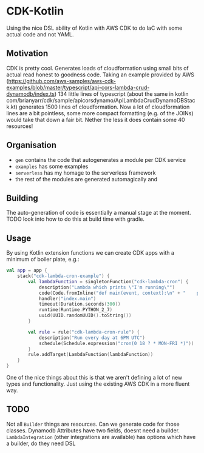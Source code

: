 # CDK-Kotlin

Using the nice DSL ability of Kotlin with AWS CDK to do IaC with some actual code and not YAML.

## Motivation

CDK is pretty cool. Generates loads of cloudformation using small bits of actual read honest to goodness code. 
Taking an example provided by AWS (https://github.com/aws-samples/aws-cdk-examples/blob/master/typescript/api-cors-lambda-crud-dynamodb/index.ts) 134 little lines of typescript 
(about the same in kotlin com/brianyarr/cdk/sample/apicorsdynamo/ApiLambdaCrudDynamoDBStack.kt) generates 1500 lines of cloudformation. 
Now a lot of cloudformation lines are a bit pointless, some more compact formatting (e.g. of the JOINs) would take that down a fair bit.
Nether the less it does contain some 40 resources!

## Organisation

- `gen` contains the code that autogenerates a module per CDK service
- `examples` has some examples
- `serverless` has my homage to the serverless framework
- the rest of the modules are generated automagically and 

## Building

The auto-generation of code is essentially a manual stage at the moment. TODO look into how to do this at build time with gradle.

## Usage

By using Kotlin extension functions we can create CDK apps with a minimum of boiler plate, e.g.:
```kotlin
val app = app {
    stack("cdk-lambda-cron-example") {
        val lambdaFunction = singletonFunction("cdk-lambda-cron") {
            description("Lambda which prints \"I'm running\"")
            code(Code.fromInline("def main(event, context):\n" + "    print(\"I'm running!\")\n"))
            handler("index.main")
            timeout(Duration.seconds(300))
            runtime(Runtime.PYTHON_2_7)
            uuid(UUID.randomUUID().toString())
        }

        val rule = rule("cdk-lambda-cron-rule") {
            description("Run every day at 6PM UTC")
            schedule(Schedule.expression("cron(0 18 ? * MON-FRI *)"))
        }
        rule.addTarget(LambdaFunction(lambdaFunction))
    }
}
```

One of the nice things about this is that we aren't defining a lot of new types and functionality. Just using the existing AWS CDK in a more fluent way.

## TODO

Not all `Builder` things are resources. Can we generate code for those classes.
Dynamodb Attributes have two fields, doesnt need a builder.
`LambdaIntegration` (other integrations are available) has options which have a builder, do they need DSL